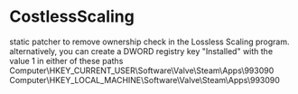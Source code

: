 # CostlessScaling
static patcher to remove ownership check in the Lossless Scaling program.
alternatively, you can create a DWORD registry key "Installed" with the value 1 in either of these paths
Computer\HKEY_CURRENT_USER\Software\Valve\Steam\Apps\993090
Computer\HKEY_LOCAL_MACHINE\Software\Valve\Steam\Apps\993090

